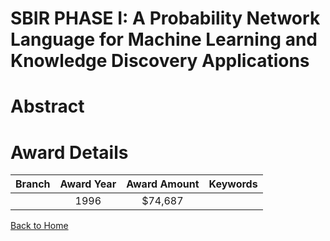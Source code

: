 
SBIR PHASE I: A Probability Network Language for Machine Learning and Knowledge Discovery Applications
======================================================================================================

# Abstract


  

# Award Details

|Branch|Award Year|Award Amount|Keywords|
| :---: | :---: | :---: | :---: |
||1996|$74,687||
  
  


[Back to Home](https://github.com/chrischow/dod_sbir_awards#850)